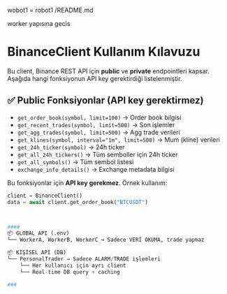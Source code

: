 wobot1 = robot1
/README.md

worker yapısına gecis


# BinanceClient Kullanım Kılavuzu

Bu client, Binance REST API için **public** ve **private** endpointleri kapsar.  
Aşağıda hangi fonksiyonun API key gerektirdiği listelenmiştir.

## ✅ Public Fonksiyonlar (API key gerektirmez)
- `get_order_book(symbol, limit=100)` → Order book bilgisi
- `get_recent_trades(symbol, limit=500)` → Son işlemler
- `get_agg_trades(symbol, limit=500)` → Agg trade verileri
- `get_klines(symbol, interval="1m", limit=500)` → Mum (kline) verileri
- `get_24h_ticker(symbol)` → 24h ticker
- `get_all_24h_tickers()` → Tüm semboller için 24h ticker
- `get_all_symbols()` → Tüm sembol listesi
- `exchange_info_details()` → Exchange metadata bilgisi

Bu fonksiyonlar için **API key gerekmez**. Örnek kullanım:
```python
client = BinanceClient()
data = await client.get_order_book("BTCUSDT")



####
📦 GLOBAL API (.env)
└── WorkerA, WorkerB, WorkerC → Sadece VERİ OKUMA, trade yapmaz

📦 KİŞİSEL API (DB)  
└── PersonalTrader → Sadece ALARM/TRADE işlemleri
    └── Her kullanıcı için ayrı client
    └── Real-time DB query + caching

###
